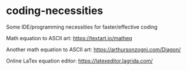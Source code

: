 # coding-necessities
Some IDE/programming necessities for faster/effective coding

Math equation to ASCII art:
https://textart.io/matheq

Another math equation to ASCII art:
https://arthursonzogni.com/Diagon/

Online LaTex equation editor:
https://latexeditor.lagrida.com/
